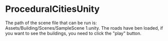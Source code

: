 # ProceduralCitiesUnity
The path of the scene file that can be run is: Assets/Building/Scenes/SampleScene 1.unity. The roads have ben loaded, if you want to see the buildings, you need to click the "play" button.
